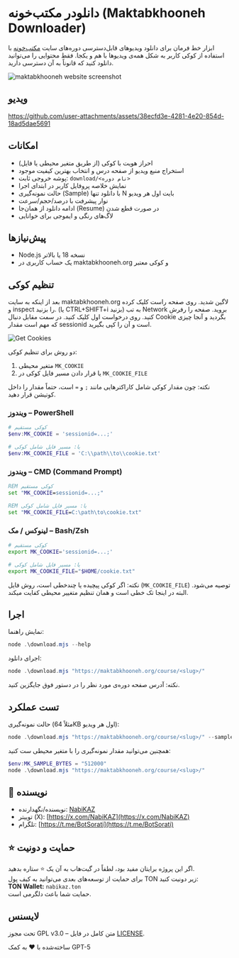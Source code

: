 # دانلودر مکتب‌خونه (Maktabkhooneh Downloader)

ابزار خط فرمان برای دانلود ویدیوهای قابل‌دسترسی دوره‌های سایت [مکتب‌خونه](https://maktabkhooneh.org/) با استفاده از کوکی کاربر به شکل همه‌ی ویدیوها با هم و یکجا. فقط محتوایی را می‌توانید دانلود کنید که قانوناً به آن دسترسی دارید.

![maktabkhooneh website screenshot](https://github.com/user-attachments/assets/b54f6fac-10f0-423c-9da2-236c4d8cc5d3)

## ویدیو
https://github.com/user-attachments/assets/38ecfd3e-4281-4e20-854d-18ad5dae5691

## امکانات
- احراز هویت با کوکی (از طریق متغیر محیطی یا فایل)
- استخراج منبع ویدیو از صفحه درس و انتخاب بهترین کیفیت موجود
- پوشه خروجی ثابت: `download/<نام دوره>`
- نمایش خلاصه پروفایل کاربر در ابتدای اجرا
- حالت نمونه‌گیری (Sample) با دانلود تنها N بایت اول هر ویدیو
- نوار پیشرفت با درصد/حجم/سرعت
- ادامه دانلود از همان‌جا (Resume) در صورت قطع شدن
- لاگ‌های رنگی و ایموجی برای خوانایی

## پیش‌نیازها
- ‏Node.js نسخه 18 یا بالاتر
- یک حساب کاربری در maktabkhooneh.org و کوکی معتبر

## تنظیم کوکی

بعد از اینکه به سایت maktabkhooneh.org لاگین شدید. روی صفحه راست کلیک کرده و inspect را بزنید. (یا CTRL+SHIFT+i بزنید) به تب Network بروید. صفحه را رفرش کنید. روی درخواست اول کلیک کنید. در سمت مقابل دنبال Cookie بگردید و آنجا چیزی که مهم است مقدار sessionid است و آن را کپی بگیرید.

![Get Cookies](https://github.com/user-attachments/assets/7943bed5-ffae-4075-a2ba-29f091d572b4)

دو روش برای تنظیم کوکی:
1) متغیر محیطی `MK_COOKIE`
2) یا قرار دادن مسیر فایل کوکی در `MK_COOKIE_FILE`

نکته: چون مقدار کوکی شامل کاراکترهایی مانند `;` و `=` است، حتماً مقدار را داخل کوتیشن قرار دهید.

### ویندوز – PowerShell
```powershell
# کوکی مستقیم
$env:MK_COOKIE = 'sessionid=...;'

# یا: مسیر فایل شامل کوکی
$env:MK_COOKIE_FILE = 'C:\\path\\to\\cookie.txt'
```

### ویندوز – CMD (Command Prompt)
```cmd
REM کوکی مستقیم
set "MK_COOKIE=sessionid=...;"

REM یا: مسیر فایل شامل کوکی
set "MK_COOKIE_FILE=C:\path\to\cookie.txt"
```

### لینوکس / مک – Bash/Zsh
```bash
# کوکی مستقیم
export MK_COOKIE='sessionid=...;'

# یا: مسیر فایل شامل کوکی
export MK_COOKIE_FILE="$HOME/cookie.txt"
```

نکته: اگر کوکی پیچیده یا چندخطی است، روش فایل (`MK_COOKIE_FILE`) توصیه می‌شود. البته در اینجا تک خطی است و همان تنظیم متغییر محیطی کفایت میکند.

## اجرا
نمایش راهنما:
```powershell
node .\download.mjs --help 
```

اجرای دانلود:
```powershell
node .\download.mjs "https://maktabkhooneh.org/course/<slug>/" 
```
نکته: آدرس صفحه دوره‌ی مورد نظر را در دستور فوق جایگزین کنید.

## تست عملکرد
حالت نمونه‌گیری (مثلاً 64KB اول هر ویدیو):
```powershell
node .\download.mjs "https://maktabkhooneh.org/course/<slug>/" --sample-bytes 65536 --verbose 
```

همچنین می‌توانید مقدار نمونه‌گیری را با متغیر محیطی ست کنید:
```powershell
$env:MK_SAMPLE_BYTES = "512000" 
node .\download.mjs "https://maktabkhooneh.org/course/<slug>/" 
```

## 👤 نویسنده

- نویسنده/نگهدارنده: [NabiKAZ](https://github.com/NabiKAZ)
- توییتر (X): [https://x.com/NabiKAZ](https://x.com/NabiKAZ)
- تلگرام: [https://t.me/BotSorati](https://t.me/BotSorati)

## ⭐ حمایت و دونیت

اگر این پروژه برایتان مفید بود، لطفاً در گیت‌هاب به آن یک ⭐ ستاره بدهید. \
برای حمایت از توسعه‌های بعدی می‌توانید به کیف پول TON زیر دونیت کنید: \
**TON Wallet:** `nabikaz.ton` \
حمایت شما باعث دلگرمی است.

## لایسنس
تحت مجوز GPL v3.0 – متن کامل در فایل [LICENSE](./LICENSE).

ساخته‌شده با ❤️ به کمک GPT-5
